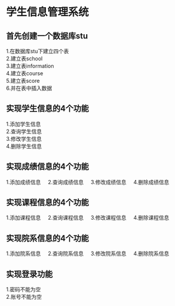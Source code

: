 # 学生信息管理系统

## 首先创建一个数据库stu 
1.在数据库stu下建立四个表   
2.建立表school   
3.建立表information    
4.建立表course   
5.建立表score    
6.并在表中插入数据 

## 实现学生信息的4个功能
1.添加学生信息    
2.查询学生信息    
3.修改学生信息    
4.删除学生信息    

## 实现成绩信息的4个功能
1.添加成绩信息    
2.查询成绩信息    
3.修改成绩信息    
4.删除成绩信息    

## 实现课程信息的4个功能
1.添加课程信息    
2.查询课程信息    
3.修改课程信息    
4.删除课程信息  

## 实现院系信息的4个功能
1.添加院系信息       
2.查询院系信息            
3.修改院系信息        
4.删除院系信息       

## 实现登录功能
1.密码不能为空    
2.账号不能为空    



